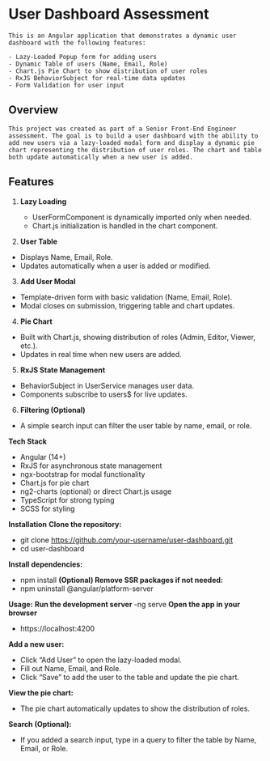
# User Dashboard Assessment
    This is an Angular application that demonstrates a dynamic user dashboard with the following features:

    - Lazy-Loaded Popup form for adding users
    - Dynamic Table of users (Name, Email, Role)
    - Chart.js Pie Chart to show distribution of user roles
    - RxJS BehaviorSubject for real-time data updates
    - Form Validation for user input

## Overview
    This project was created as part of a Senior Front-End Engineer assessment. The goal is to build a user dashboard with the ability to add new users via a lazy-loaded modal form and display a dynamic pie chart representing the distribution of user roles. The chart and table both update automatically when a new user is added.

## Features
1. **Lazy Loading**
    - UserFormComponent is dynamically imported only when needed.
    - Chart.js initialization is handled in the chart component.

2. **User Table**
- Displays Name, Email, Role.
- Updates automatically when a user is added or modified.

3. **Add User Modal**
- Template-driven form with basic validation (Name, Email, Role).
- Modal closes on submission, triggering table and chart updates.

4. **Pie Chart**
- Built with Chart.js, showing distribution of roles (Admin, Editor, Viewer, etc.).
- Updates in real time when new users are added.

5. **RxJS State Management**
- BehaviorSubject in UserService manages user data.
- Components subscribe to users$ for live updates.

6. **Filtering (Optional)**
- A simple search input can filter the user table by name, email, or role.

**Tech Stack**
- Angular (14+)
- RxJS for asynchronous state management
- ngx-bootstrap for modal functionality
- Chart.js for pie chart
- ng2-charts (optional) or direct Chart.js usage
- TypeScript for strong typing
- SCSS for styling

**Installation**
**Clone the repository:**

- git clone https://github.com/your-username/user-dashboard.git
- cd user-dashboard

**Install dependencies:**
- npm install
**(Optional) Remove SSR packages if not needed:**
- npm uninstall @angular/platform-server

**Usage:**
**Run the development server**
-ng serve
**Open the app in your browser**
- https://localhost:4200

**Add a new user:**
- Click “Add User” to open the lazy-loaded modal.
- Fill out Name, Email, and Role.
- Click “Save” to add the user to the table and update the pie chart.

**View the pie chart:**
- The pie chart automatically updates to show the distribution of roles.
  
**Search (Optional):**
- If you added a search input, type in a query to filter the table by Name, Email, or Role.
